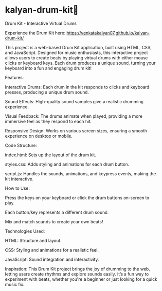 # kalyan-drum-kit🥁 

Drum Kit - Interactive Virtual Drums

Experience the Drum Kit here: https://venkatakalyan07.github.io/kalyan-drum-kit/

This project is a web-based Drum Kit application, built using HTML, CSS, and JavaScript. Designed for music enthusiasts, this interactive project allows users to create beats by playing virtual drums with either mouse clicks or keyboard keys. Each drum produces a unique sound, turning your keyboard into a fun and engaging drum kit!

Features:

Interactive Drums: Each drum in the kit responds to clicks and keyboard presses, producing a unique drum sound.

Sound Effects: High-quality sound samples give a realistic drumming experience.

Visual Feedback: The drums animate when played, providing a more immersive feel as they respond to each hit.

Responsive Design: Works on various screen sizes, ensuring a smooth experience on desktop or mobile.

Code Structure:

index.html: Sets up the layout of the drum kit.

styles.css: Adds styling and animations for each drum button.

script.js: Handles the sounds, animations, and keypress events, making the kit interactive.

How to Use:

Press the keys on your keyboard or click the drum buttons on-screen to play.

Each button/key represents a different drum sound.

Mix and match sounds to create your own beats!


Technologies Used:

HTML: Structure and layout.

CSS: Styling and animations for a realistic feel.

JavaScript: Sound integration and interactivity.

Inspiration:
This Drum Kit project brings the joy of drumming to the web, letting users create rhythms and explore sounds easily. It’s a fun way to experiment with beats, whether you're a beginner or just looking for a quick music fix.



